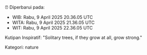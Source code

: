 ⏰ Diperbarui pada:
- WIB: Rabu, 9 April 2025 20.36.05 UTC
- WITA: Rabu, 9 April 2025 21.36.05 UTC
- WIT: Rabu, 9 April 2025 22.36.05 UTC

Kutipan Inspiratif:
"Solitary trees, if they grow at all, grow strong."


Kategori: nature

